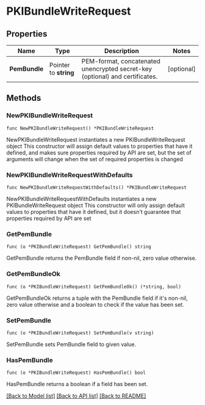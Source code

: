 # PKIBundleWriteRequest


## Properties

Name | Type | Description | Notes
------------ | ------------- | ------------- | -------------
**PemBundle** | Pointer to **string** | PEM-format, concatenated unencrypted secret-key (optional) and certificates. | [optional] 



## Methods


### NewPKIBundleWriteRequest

`func NewPKIBundleWriteRequest() *PKIBundleWriteRequest`

NewPKIBundleWriteRequest instantiates a new PKIBundleWriteRequest object
This constructor will assign default values to properties that have it defined,
and makes sure properties required by API are set, but the set of arguments
will change when the set of required properties is changed

### NewPKIBundleWriteRequestWithDefaults

`func NewPKIBundleWriteRequestWithDefaults() *PKIBundleWriteRequest`

NewPKIBundleWriteRequestWithDefaults instantiates a new PKIBundleWriteRequest object
This constructor will only assign default values to properties that have it defined,
but it doesn't guarantee that properties required by API are set


### GetPemBundle

`func (o *PKIBundleWriteRequest) GetPemBundle() string`

GetPemBundle returns the PemBundle field if non-nil, zero value otherwise.

### GetPemBundleOk

`func (o *PKIBundleWriteRequest) GetPemBundleOk() (*string, bool)`

GetPemBundleOk returns a tuple with the PemBundle field if it's non-nil, zero value otherwise
and a boolean to check if the value has been set.

### SetPemBundle

`func (o *PKIBundleWriteRequest) SetPemBundle(v string)`

SetPemBundle sets PemBundle field to given value.


### HasPemBundle

`func (o *PKIBundleWriteRequest) HasPemBundle() bool`

HasPemBundle returns a boolean if a field has been set.









[[Back to Model list]](../README.md#documentation-for-models) [[Back to API list]](../README.md#documentation-for-api-endpoints) [[Back to README]](../README.md)


